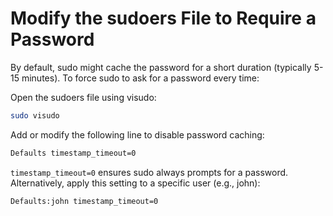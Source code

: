 # Modify the sudoers File to Require a Password

By default, sudo might cache the password for a short duration (typically 5-15 minutes). To force sudo to ask for a password every time:

Open the sudoers file using visudo:

```bash
sudo visudo
```

Add or modify the following line to disable password caching:

```bash
Defaults timestamp_timeout=0
```

`timestamp_timeout=0` ensures sudo always prompts for a password.
Alternatively, apply this setting to a specific user (e.g., john):

```bash
Defaults:john timestamp_timeout=0
```
